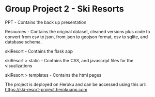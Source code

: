 # Group Project 2 - Ski Resorts

PPT - Contains the back up presentation

Resources - Contains the original dataset, cleaned versions plus code to convert from csv to json, from json to geojson format, csv to sqlite, and database schema.

skiResort - Contains the flask app

skiResort > static - Contains the CSS, and javascript files for the visualizations

skiResort > templates - Contains the html pages

The project is deployed on Heroku and can be accessed using this url: https://ski-resort-project.herokuapp.com
